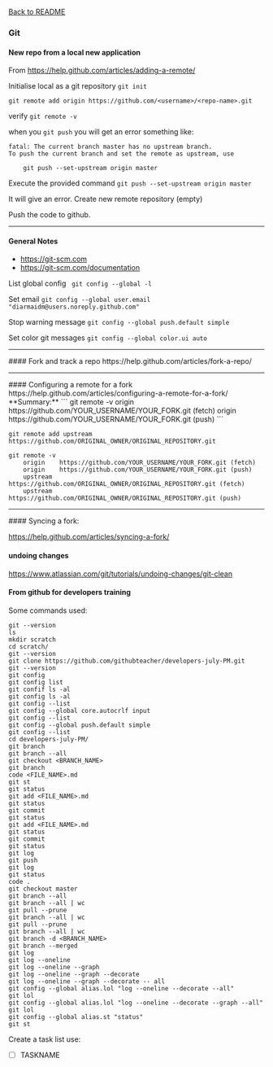 [Back to README](README.md)
### Git

#### New repo from a local new application
From https://help.github.com/articles/adding-a-remote/

Initialise local as a git repository `git init`

`git remote add origin https://github.com/<username>/<repo-name>.git`

verify `git remote -v`

when you `git push` you will get an error something like:
```
fatal: The current branch master has no upstream branch.
To push the current branch and set the remote as upstream, use

    git push --set-upstream origin master
```
Execute the provided command `git push --set-upstream origin master`

It will give an error. Create new remote repository (empty)

Push the code to github.

<hr>

#### General Notes
* https://git-scm.com
* https://git-scm.com/documentation

List global config ` git config --global -l`

Set email `git config --global user.email "diarmaidm@users.noreply.github.com"`

Stop warning message `git config --global push.default simple`

Set color git messages `git config --global color.ui auto`

<hr>
#### Fork and track a repo
https://help.github.com/articles/fork-a-repo/

<hr>
#### Configuring a remote for a fork
https://help.github.com/articles/configuring-a-remote-for-a-fork/ **Summary:**
```
git remote -v
    origin  https://github.com/YOUR_USERNAME/YOUR_FORK.git (fetch)
    origin  https://github.com/YOUR_USERNAME/YOUR_FORK.git (push)
```

```
git remote add upstream https://github.com/ORIGINAL_OWNER/ORIGINAL_REPOSITORY.git
```

```
git remote -v
    origin    https://github.com/YOUR_USERNAME/YOUR_FORK.git (fetch)
    origin    https://github.com/YOUR_USERNAME/YOUR_FORK.git (push)
    upstream  https://github.com/ORIGINAL_OWNER/ORIGINAL_REPOSITORY.git (fetch)
    upstream  https://github.com/ORIGINAL_OWNER/ORIGINAL_REPOSITORY.git (push)
```

<hr>
#### Syncing a fork:

https://help.github.com/articles/syncing-a-fork/

#### undoing changes
https://www.atlassian.com/git/tutorials/undoing-changes/git-clean

#### From github for developers training
Some commands used:
```
git --version
ls
mkdir scratch
cd scratch/
git --version
git clone https://github.com/githubteacher/developers-july-PM.git
git --version
git config
git config list
git confif ls -al
git config ls -al
git config --list
git config --global core.autocrlf input
git config --list
git config --global push.default simple
git config --list
cd developers-july-PM/
git branch
git branch --all
git checkout <BRANCH_NAME>
git branch
code <FILE_NAME>.md
git st
git status
git add <FILE_NAME>.md
git status
git commit
git status
git add <FILE_NAME>.md
git status
git commit
git status
git log
git push
git log
git status
code .
git checkout master
git branch --all
git branch --all | wc
git pull --prune
git branch --all | wc
git pull --prune
git branch --all | wc
git branch -d <BRANCH_NAME>
git branch --merged
git log
git log --oneline
git log --oneline --graph
git log --oneline --graph --decorate
git log --oneline --graph --decorate -- all
git config --global alias.lol "log --oneline --decorate --all"
git lol
git config --global alias.lol "log --oneline --decorate --graph --all"
git lol
git config --global alias.st "status"
git st
```
Create a task list use:
- [ ] TASKNAME


